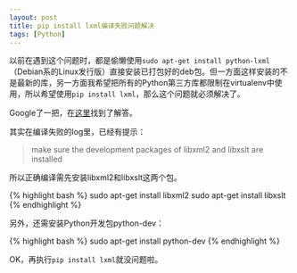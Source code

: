 ```yaml
---
layout: post
title: pip install lxml编译失败问题解决
tags: [Python]
---
```


以前在遇到这个问题时，都是偷懒使用`sudo apt-get install python-lxml`（Debian系的Linux发行版）直接安装已打包好的deb包。但一方面这样安装的不是最新的库，另一方面我希望把所有的Python第三方库都限制在virtualenv中使用，所以希望使用`pip install lxml`，那么这个问题就必须解决了。

Google了一把，在[这里](http://stackoverflow.com/questions/5178416/pip-install-lxml-error)找到了解答。

其实在编译失败的log里，已经有提示：

>
>  make sure the development packages of libxml2 and libxslt are installed 
>

所以正确编译需先安装libxml2和libxslt这两个包。

{% highlight bash %}
sudo apt-get install libxml2
sudo apt-get install libxslt
{% endhighlight %}

另外，还需安装Python开发包python-dev：

{% highlight bash %}
sudo apt-get install python-dev
{% endhighlight %}

OK，再执行`pip install lxml`就没问题啦。
